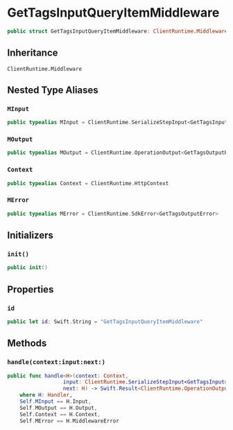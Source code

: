 # GetTagsInputQueryItemMiddleware

``` swift
public struct GetTagsInputQueryItemMiddleware: ClientRuntime.Middleware 
```

## Inheritance

`ClientRuntime.Middleware`

## Nested Type Aliases

### `MInput`

``` swift
public typealias MInput = ClientRuntime.SerializeStepInput<GetTagsInput>
```

### `MOutput`

``` swift
public typealias MOutput = ClientRuntime.OperationOutput<GetTagsOutputResponse>
```

### `Context`

``` swift
public typealias Context = ClientRuntime.HttpContext
```

### `MError`

``` swift
public typealias MError = ClientRuntime.SdkError<GetTagsOutputError>
```

## Initializers

### `init()`

``` swift
public init() 
```

## Properties

### `id`

``` swift
public let id: Swift.String = "GetTagsInputQueryItemMiddleware"
```

## Methods

### `handle(context:input:next:)`

``` swift
public func handle<H>(context: Context,
                  input: ClientRuntime.SerializeStepInput<GetTagsInput>,
                  next: H) -> Swift.Result<ClientRuntime.OperationOutput<GetTagsOutputResponse>, MError>
    where H: Handler,
    Self.MInput == H.Input,
    Self.MOutput == H.Output,
    Self.Context == H.Context,
    Self.MError == H.MiddlewareError
```

